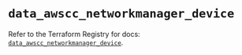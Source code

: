 # `data_awscc_networkmanager_device`

Refer to the Terraform Registry for docs: [`data_awscc_networkmanager_device`](https://registry.terraform.io/providers/hashicorp/awscc/0.70.0/docs/data-sources/networkmanager_device).
